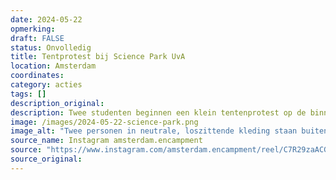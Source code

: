 ```yaml
---
date: 2024-05-22
opmerking: 
draft: FALSE
status: Onvolledig
title: Tentprotest bij Science Park UvA
location: Amsterdam
coordinates: 
category: acties
tags: []
description_original: 
description: Twee studenten beginnen een klein tentenprotest op de binnenplaats van het hoofdgebouw van het Science Park van de Universiteit van Amsterdam. 
image: /images/2024-05-22-science-park.png
image_alt: "Twee personen in neutrale, loszittende kleding staan buiten voor een gebouw met houten, metaal en glazen bekleding en daarvoor verschillende bomen. De personen glimlachen en hun armen handen rustig langs hun lichaam. Op de achtergrond staan een blauwe en een groen-grijze kampeertent, met een spandoek met daarop de boodschap (in het Engels): 'Wetenschapspark tegen genocide'."
source_name: Instagram amsterdam.encampment
source: "https://www.instagram.com/amsterdam.encampment/reel/C7R29zaACG7/"
source_original: 
---
```

